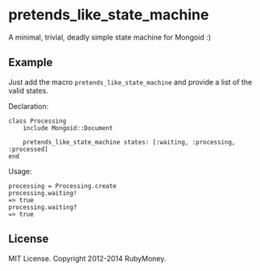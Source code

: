 # pretends\_like\_state\_machine

A minimal, trivial, deadly simple state machine for Mongoid :)

## Example

Just add the macro `pretends_like_state_machine` and provide a list of the valid states. 

Declaration:

    class Processing
        include Mongoid::Document
    
        pretends_like_state_machine states: [:waiting, :processing, :processed]
    end
    
Usage:

    processing = Processing.create
    processing.waiting!
    => true
    processing.waiting?
    => true

## License

MIT License. Copyright 2012-2014 RubyMoney.